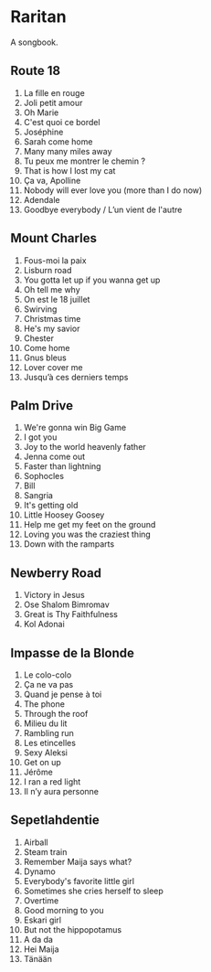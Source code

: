 # Raritan

A songbook.

## Route 18

1. La fille en rouge
1. Joli petit amour
1. Oh Marie
1. C'est quoi ce bordel
1. Joséphine
1. Sarah come home
1. Many many miles away
1. Tu peux me montrer le chemin ?
1. That is how I lost my cat
1. Ça va, Apolline
1. Nobody will ever love you (more than I do now)
1. Adendale
1. Goodbye everybody / L’un vient de l'autre

## Mount Charles

1. Fous-moi la paix
1. Lisburn road
1. You gotta let up if you wanna get up
1. Oh tell me why
1. On est le 18 juillet
1. Swirving
1. Christmas time
1. He's my savior
1. Chester
1. Come home
1. Gnus bleus
1. Lover cover me
1. Jusqu’à ces derniers temps

## Palm Drive

1. We're gonna win Big Game
1. I got you
1. Joy to the world heavenly father
1. Jenna come out
1. Faster than lightning
1. Sophocles
1. Bill
1. Sangria
1. It's getting old
1. Little Hoosey Goosey
1. Help me get my feet on the ground
1. Loving you was the craziest thing
1. Down with the ramparts

## Newberry Road

1. Victory in Jesus
1. Ose Shalom Bimromav
1. Great is Thy Faithfulness
1. Kol Adonai

## Impasse de la Blonde

1. Le colo-colo
1. Ça ne va pas
1. Quand je pense à toi
1. The phone
1. Through the roof
1. Milieu du lit
1. Rambling run
1. Les etincelles
1. Sexy Aleksi
1. Get on up
1. Jérôme
1. I ran a red light
1. Il n’y aura personne

## Sepetlahdentie

1. Airball
1. Steam train
1. Remember Maija says what?
1. Dynamo
1. Everybody's favorite little girl
1. Sometimes she cries herself to sleep
1. Overtime
1. Good morning to you
1. Eskari girl
1. But not the hippopotamus 
1. A da da
1. Hei Maija
1. Tänään
